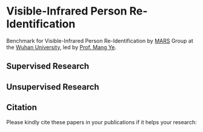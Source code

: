 # Visible-Infrared Person Re-Identification
Benchmark for Visible-Infrared Person Re-Identification by [MARS](https://marswhu.github.io/index.html) Group at the [Wuhan University](https://www.whu.edu.cn/), led by [Prof. Mang Ye](https://marswhu.github.io/index.html).

## Supervised Research 

## Unsupervised Research 

## Citation

Please kindly cite these papers in your publications if it helps your research:

```bibtex

```
